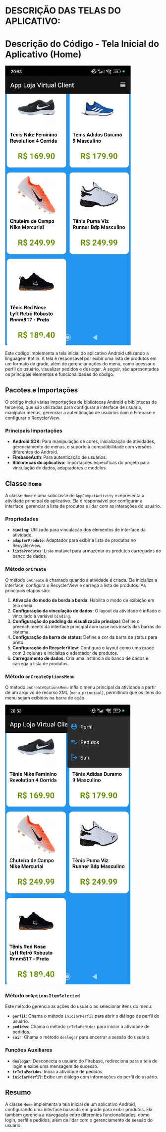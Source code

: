 # DESCRIÇÃO DAS TELAS DO APLICATIVO:

# Descrição do Código - Tela Inicial do Aplicativo (Home)


![app/src/main/res/drawable/home.jpg](app/src/main/res/drawable/home.jpg)

Este código implementa a tela inicial do aplicativo Android utilizando a linguagem Kotlin. A tela é responsável por exibir uma lista de produtos em um formato de grade, além de gerenciar ações do menu, como acessar o perfil do usuário, visualizar pedidos e deslogar. A seguir, são apresentados os principais elementos e funcionalidades do código.

## Pacotes e Importações

O código inclui várias importações de bibliotecas Android e bibliotecas de terceiros, que são utilizadas para configurar a interface de usuário, manipular menus, gerenciar a autenticação de usuários com o Firebase e configurar o RecyclerView.

### Principais Importações
- **Android SDK**: Para manipulação de cores, inicialização de atividades, gerenciamento de menus, e suporte à compatibilidade com versões diferentes do Android.
- **FirebaseAuth**: Para autenticação de usuários.
- **Bibliotecas do aplicativo**: Importações específicas do projeto para vinculação de dados, adaptadores e modelos.

## Classe `Home`

A classe `Home` é uma subclasse de `AppCompatActivity` e representa a atividade principal do aplicativo. Ela é responsável por configurar a interface, gerenciar a lista de produtos e lidar com as interações do usuário.

### Propriedades
- **`binding`**: Utilizado para vinculação dos elementos de interface da atividade.
- **`adapterProduto`**: Adaptador para exibir a lista de produtos no RecyclerView.
- **`listaProdutos`**: Lista mutável para armazenar os produtos carregados do banco de dados.

### Método `onCreate`
O método `onCreate` é chamado quando a atividade é criada. Ele inicializa a interface, configura o RecyclerView e carrega a lista de produtos. As principais etapas são:
1. **Ativação do modo de borda a borda**: Habilita o modo de exibição em tela cheia.
2. **Configuração da vinculação de dados**: O layout da atividade é inflado e vinculado à variável `binding`.
3. **Configuração do padding da visualização principal**: Define o preenchimento da interface principal com base nos insets das barras do sistema.
4. **Configuração da barra de status**: Define a cor da barra de status para preto.
5. **Configuração do RecyclerView**: Configura o layout como uma grade com 2 colunas e inicializa o adaptador de produtos.
6. **Carregamento de dados**: Cria uma instância do banco de dados e carrega a lista de produtos.

### Método `onCreateOptionsMenu`
O método `onCreateOptionsMenu` infla o menu principal da atividade a partir de um arquivo de recurso XML (`menu_principal`), permitindo que os itens do menu sejam exibidos na barra de ação.

![app/src/main/res/drawable/home2.jpg](app/src/main/res/drawable/home2.jpg)

### Método `onOptionsItemSelected`
Este método gerencia as ações do usuário ao selecionar itens do menu:
- **`perfil`**: Chama o método `iniciarPerfil` para abrir o diálogo de perfil do usuário.
- **`pedidos`**: Chama o método `irTelaPedidos` para iniciar a atividade de pedidos.
- **`sair`**: Chama o método `deslogar` para encerrar a sessão do usuário.

### Funções Auxiliares
- **`deslogar`**: Desconecta o usuário do Firebase, redireciona para a tela de login e exibe uma mensagem de sucesso.
- **`irTelaPedidos`**: Inicia a atividade de pedidos.
- **`iniciarPerfil`**: Exibe um diálogo com informações do perfil do usuário.

## Resumo

A classe `Home` implementa a tela inicial de um aplicativo Android, configurando uma interface baseada em grade para exibir produtos. Ela também gerencia a navegação entre diferentes funcionalidades, como login, perfil e pedidos, além de lidar com o gerenciamento de sessão do usuário.
